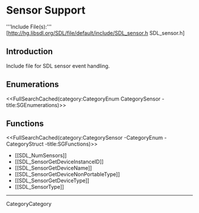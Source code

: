 
# Sensor Support

'''Include File(s):''' [http://hg.libsdl.org/SDL/file/default/include/SDL_sensor.h SDL_sensor.h]


## Introduction

Include file for SDL sensor event handling.

<!-- #Remove this line and the ## below to use this markup if it becomes relevant to this category -->
## Enumerations
<<FullSearchCached(category:CategoryEnum CategorySensor -title:SGEnumerations)>>

<!-- #== Structures == -->
<!-- #<<FullSearchCached(category:CategoryStruct CategorySensor -title:SGStructures)>> -->

## Functions
<<FullSearchCached(category:CategorySensor -CategoryEnum -CategoryStruct -title:SGFunctions)>>

<!-- # You may refresh cache using "?action=refresh" in URL or "More Actions -> Delete Cache" in menu. -->

<!-- BEGIN CATEGORY LIST -->
* [[SDL_NumSensors]]
* [[SDL_SensorGetDeviceInstanceID]]
* [[SDL_SensorGetDeviceName]]
* [[SDL_SensorGetDeviceNonPortableType]]
* [[SDL_SensorGetDeviceType]]
* [[SDL_SensorType]]
<!-- END CATEGORY LIST -->
----
CategoryCategory
